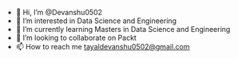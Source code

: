 - 👋 Hi, I’m @Devanshu0502
- 👀 I’m interested in Data Science and Engineering
- 🌱 I’m currently learning Masters in Data Science and Engineering
- 💞️ I’m looking to collaborate on Packt
- 📫 How to reach me tayaldevanshu0502@gmail.com

<!---
Devanshu0502/Devanshu0502 is a ✨ special ✨ repository because its `README.md` (this file) appears on your GitHub profile.
You can click the Preview link to take a look at your changes.
--->
